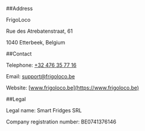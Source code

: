##Address

FrigoLoco

Rue des Atrebatenstraat, 61

1040 Etterbeek, Belgium

##Contact

Telephone: [+32 476 35 77 16](tel:+32476357716)

Email: [support@frigoloco.be](mailto:support@frigoloco.be)

Website: [www.frigoloco.be](https://www.frigoloco.be)

##Legal

Legal name: Smart Fridges SRL

Company registration number: BE0741376146